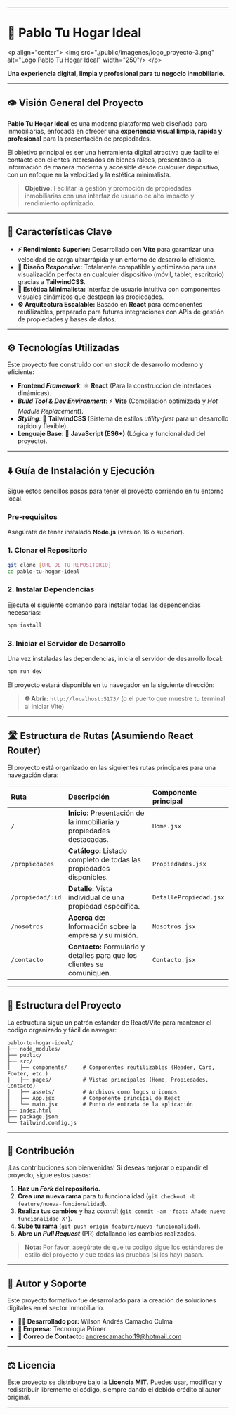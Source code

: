 
-----

# 🏡 Pablo Tu Hogar Ideal

\<p align="center"\>
\<img src="./public/imagenes/logo\_proyecto-3.png" alt="Logo Pablo Tu Hogar Ideal" width="250"/\>
\</p\>

[](https://opensource.org/licenses/MIT)
[](https://vitejs.dev/)

**Una experiencia digital, limpia y profesional para tu negocio inmobiliario.**

-----

## 👁️ Visión General del Proyecto

**Pablo Tu Hogar Ideal** es una moderna plataforma web diseñada para inmobiliarias, enfocada en ofrecer una **experiencia visual limpia, rápida y profesional** para la presentación de propiedades.

El objetivo principal es ser una herramienta digital atractiva que facilite el contacto con clientes interesados en bienes raíces, presentando la información de manera moderna y accesible desde cualquier dispositivo, con un enfoque en la velocidad y la estética minimalista.

> **Objetivo:** Facilitar la gestión y promoción de propiedades inmobiliarias con una interfaz de usuario de alto impacto y rendimiento optimizado.

-----

## 🔑 Características Clave

  * **⚡ Rendimiento Superior:** Desarrollado con **Vite** para garantizar una velocidad de carga ultrarrápida y un entorno de desarrollo eficiente.
  * **📱 Diseño *Responsive*:** Totalmente compatible y optimizado para una visualización perfecta en cualquier dispositivo (móvil, tablet, escritorio) gracias a **TailwindCSS**.
  * **🎨 Estética Minimalista:** Interfaz de usuario intuitiva con componentes visuales dinámicos que destacan las propiedades.
  * **⚙️ Arquitectura Escalable:** Basado en **React** para componentes reutilizables, preparado para futuras integraciones con APIs de gestión de propiedades y bases de datos.

-----

## ⚙️ Tecnologías Utilizadas

Este proyecto fue construido con un *stack* de desarrollo moderno y eficiente:

  * **Frontend *Framework***: ⚛️ **React** (Para la construcción de interfaces dinámicas).
  * ***Build Tool & Dev Environment***: ⚡ **Vite** (Compilación optimizada y *Hot Module Replacement*).
  * ***Styling***: 🎨 **TailwindCSS** (Sistema de estilos *utility-first* para un desarrollo rápido y flexible).
  * **Lenguaje Base**: 🧩 **JavaScript (ES6+)** (Lógica y funcionalidad del proyecto).

-----

## ⬇️ Guía de Instalación y Ejecución

Sigue estos sencillos pasos para tener el proyecto corriendo en tu entorno local.

### **Pre-requisitos**

Asegúrate de tener instalado **Node.js** (versión 16 o superior).

### 1\. Clonar el Repositorio

```bash
git clone [URL_DE_TU_REPOSITORIO]
cd pablo-tu-hogar-ideal
```

### 2\. Instalar Dependencias

Ejecuta el siguiente comando para instalar todas las dependencias necesarias:

```bash
npm install
```

### 3\. Iniciar el Servidor de Desarrollo

Una vez instaladas las dependencias, inicia el servidor de desarrollo local:

```bash
npm run dev
```

El proyecto estará disponible en tu navegador en la siguiente dirección:

> **🌐 Abrir:** `http://localhost:5173/` (o el puerto que muestre tu terminal al iniciar Vite)

-----

## 🛣️ Estructura de Rutas (Asumiendo React Router)

El proyecto está organizado en las siguientes rutas principales para una navegación clara:

| Ruta | Descripción | Componente principal |
| :--- | :--- | :--- |
| `/` | **Inicio:** Presentación de la inmobiliaria y propiedades destacadas. | `Home.jsx` |
| `/propiedades` | **Catálogo:** Listado completo de todas las propiedades disponibles. | `Propiedades.jsx` |
| `/propiedad/:id` | **Detalle:** Vista individual de una propiedad específica. | `DetallePropiedad.jsx` |
| `/nosotros` | **Acerca de:** Información sobre la empresa y su misión. | `Nosotros.jsx` |
| `/contacto` | **Contacto:** Formulario y detalles para que los clientes se comuniquen. | `Contacto.jsx` |

-----

## 📁 Estructura del Proyecto

La estructura sigue un patrón estándar de React/Vite para mantener el código organizado y fácil de navegar:

```
pablo-tu-hogar-ideal/
├── node_modules/
├── public/
├── src/
│   ├── components/     # Componentes reutilizables (Header, Card, Footer, etc.)
│   ├── pages/          # Vistas principales (Home, Propiedades, Contacto)
│   ├── assets/         # Archivos como logos o iconos
│   ├── App.jsx         # Componente principal de React
│   └── main.jsx        # Punto de entrada de la aplicación
├── index.html
├── package.json
└── tailwind.config.js
```

-----

## 🤝 Contribución

¡Las contribuciones son bienvenidas\! Si deseas mejorar o expandir el proyecto, sigue estos pasos:

1.  **Haz un *Fork* del repositorio.**
2.  **Crea una nueva rama** para tu funcionalidad (`git checkout -b feature/nueva-funcionalidad`).
3.  **Realiza tus cambios** y haz *commit* (`git commit -am 'feat: Añade nueva funcionalidad X'`).
4.  **Sube tu rama** (`git push origin feature/nueva-funcionalidad`).
5.  **Abre un *Pull Request*** (PR) detallando los cambios realizados.

> **Nota:** Por favor, asegúrate de que tu código sigue los estándares de estilo del proyecto y que todas las pruebas (si las hay) pasan.

-----

## 👤 Autor y Soporte

Este proyecto formativo fue desarrollado para la creación de soluciones digitales en el sector inmobiliario.

  * **👨‍💻 Desarrollado por:** Wilson Andrés Camacho Culma
  * **🏢 Empresa:** Tecnología Primer
  * **📧 Correo de Contacto:** andrescamacho.19@hotmail.com

-----

## ⚖️ Licencia

Este proyecto se distribuye bajo la **Licencia MIT**.
Puedes usar, modificar y redistribuir libremente el código, siempre dando el debido crédito al autor original.

-----
